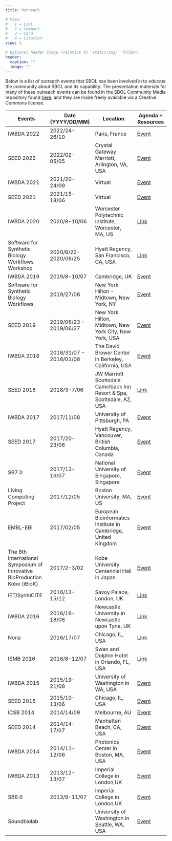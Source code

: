 ```yaml
---
title: Outreach

# View.
#   1 = List
#   2 = Compact
#   3 = Card
#   4 = Citation
view: 3

# Optional header image (relative to `static/img/` folder).
header:
  caption: ""
  image: ""
---
```

Below is a list of outreach events that SBOL has been involved in to educate the community about SBOL and its capability. The presentation materials for many of these outreach events can be found in the SBOL Community Media repository found [here](https://github.com/SynBioDex/Community-Media), and they are made freely available via a Creative Commons license.

|   Events                                                                      |   Date (YYYY/DD/MM)        |   Location                                                                |   Agenda + Resources                                                                                        |
|-------------------------------------------------------------------------------|----------------------------|---------------------------------------------------------------------------|-------------------------------------------------------------------------------------------------------------|
|   IWBDA 2022                                                                  |   2022/24-26/10            |   Paris, France                                                           |   <a href = "/event/2022/iwbda/">Event</a>                                                     |
|   SEED 2022                                                                   |   2022/02-05/05            |   Crystal Gateway Marriott, Arlington, VA, USA                            |   <a href = "/event/2022/seed/">Event</a>                                                                   |
|   IWBDA 2021                                                                  |   2021/20-24/09            |   Virtual                                                                 |   <a href = "/event/2021/iwbda/">Event</a>                                                     |
|   SEED 2021                                                                   |   2021/15-18/06            |   Virtual                                                                 |   <a href = "/event/2021/seed/">Event</a>                                                     |
|   IWBDA 2020                                                                  |   2020/8-10/06             |   Worcester Polytechnic Institute, Worcester, MA, US                      |   <a href = "https://www.iwbdaconf.org/2020/">Link </a>                                                     |
|   Software for Synthetic Biology Workflows Workshop                           |   2020/6/22-2020/06/25     |   Hyatt Regency, San Francisco, CA, USA                                   |   <a href="http://synbioconference.org/2020/events/software-synthetic-biology-workflows-workshop">Link</a>  |
|   IWBDA 2019                                                                  |   2019/8-10/07             |   Cambridge, UK                                                           |   <a href="/event/2019/iwbda/">Event</a>                                                         |
|   Software for Synthetic Biology Workflows                                    |   2019/27/06               |   New York Hilton - Midtown, New York, NY                                 |   <a href="/event/2019/software-for-synthetic-biology-workflows/">Event</a>                      |
|   SEED 2019                                                                   |   2019/06/23 - 2019/06/27  |   New York Hilton, Midtown, New York City, New York, USA                  |   <a href="/event/2019/seed/">Event</a>                                                     |
|   IWBDA 2018                                                                  |   2018/31/07 - 2018/01/08  |   The David Brower Center in Berkeley, California, USA                    |   <a href="/event/2018/iwbda/">Event</a>                                                    |
|   SEED 2018                                                                   |   2018/3-7/06              |   JW Marriott Scottsdale Camelback Inn Resort & Spa, Scottsdale, AZ, USA  |   <a href="https://synbioconference.org/2018">Link</a>   |
|   IWBDA 2017                                                                  |   2017/11/08               |   University of Pittsburgh, PA                                            |   <a href="/event/2017/iwbda/">Event</a>                                                     |
|   SEED 2017                                                                   |   2017/20-23/06            |   Hyatt Regency, Vancouver, British Columbia, Canada                      |   <a href="/event/2017/seed/">Event</a>                                                    |
|   SB7.0                                                                       |   2017/13-16/07            |   National University of Singapore, Singapore                             |   <a href="/event/2017/sb7/">Event</a>                                                        |
|   Living Computing Project                                                    |   2017/12/05               |   Boston University, MA, US                                               |   <a href="/event/2017/lcp/">Event</a>                                                      |
|   EMBL-EBI                                                                    |   2017/02/05               |   European Bioinformatics Institute in Cambridge, United Kingdom          |   <a href="/event/2017/embl-ebi/">Event</a>                                                  |
|   The 8th International Symposium of   Innovative BioProduction Kobe (iBioK)  |   2017/2-3/02              |   Kobe University Centennial Hall in Japan                                |   <a href="/event/2017/ibiok/">Event</a>                                                    |
|   IET/SynbiCITE                                                              |   2016/13-15/12            |   Savoy Palace, London, UK                                                |   <a href="http://www.synbicite.com/news-events/events/iet-synbicite-engineering-biology-conference/">Link</a>             |
|   IWBDA 2016                                                                  |   2016/16-18/08            |   Newcastle University in Newcastle upon Tyne, UK                         |   <a href="https://www.iwbdaconf.org/2016/">Link</a>                                                        |
|   Nona                                                                        |   2016/17/07               |   Chicago, IL, USA                                                        |   <a href="https://www.nonasoftware.org/events">Link</a>                                                          |
|   ISMB 2016                                                                   |   2016/8-12/07             |   Swan and Dolphin Hotel in Orlando, FL, USA                              |   <a href="https://www.iscb.org/ismb2016">Link</a>                                                     |
|   IWBDA 2015                                                                  |   2015/19-21/08            |   University of Washington in WA, USA                                     |   <a href="/event/2015/iwbda/">Event</a>                                                    |
|   SEED 2015                                                                   |   2015/10-13/06            |   Chicago, IL, USA                                                        |   <a href="/event/2015/seed/">Event</a>                                                     |
|   ICSB 2014                                                                   |   2014/14/09               |   Melbourne, AU                                                           |   <a href="/event/2014/icsb/">Event</a>                                                     |
|   SEED 2014                                                                   |   2014/14-17/07            |   Manhattan Beach, CA, USA                                                |   <a href="/event/2014/seed/">Event</a>                                                     |
|   IWBDA 2014                                                                  |   2014/11-12/06            |   Photonics Center in Boston, MA, USA                                     |   <a href="/event/2014/iwbda/">Event</a>                                                    |
|   IWBDA 2013                                                                  |   2013/12-13/07            |   Imperial College in London,UK                                           |   <a href="/event/2013/iwbda/">Event</a>                                                    |
|   SB6.0                                                                       |   2013/9-11/07             |   Imperial College in London,UK                                           |   <a href="/event/2013/sb6/">Event</a>                                                         |
|   Soundbiolab                                                                 |                            |   University of Washington in Seattle, WA, USA                            |   <a href="/event/2018/soundbiolab/">Event</a>                                                              |
